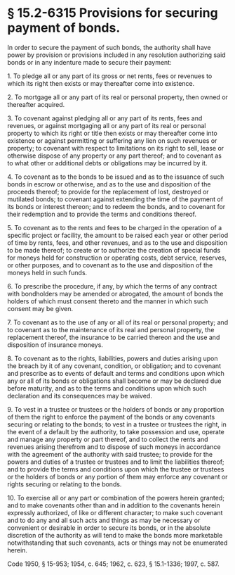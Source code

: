 # § 15.2-6315 Provisions for securing payment of bonds.

<p>In order to secure the payment of such bonds, the authority shall have power by provision or provisions included in any resolution authorizing said bonds or in any indenture made to secure their payment:</p><p>1. To pledge all or any part of its gross or net rents, fees or revenues to which its right then exists or may thereafter come into existence.</p><p>2. To mortgage all or any part of its real or personal property, then owned or thereafter acquired.</p><p>3. To covenant against pledging all or any part of its rents, fees and revenues, or against mortgaging all or any part of its real or personal property to which its right or title then exists or may thereafter come into existence or against permitting or suffering any lien on such revenues or property; to covenant with respect to limitations on its right to sell, lease or otherwise dispose of any property or any part thereof; and to covenant as to what other or additional debts or obligations may be incurred by it.</p><p>4. To covenant as to the bonds to be issued and as to the issuance of such bonds in escrow or otherwise, and as to the use and disposition of the proceeds thereof; to provide for the replacement of lost, destroyed or mutilated bonds; to covenant against extending the time of the payment of its bonds or interest thereon; and to redeem the bonds, and to covenant for their redemption and to provide the terms and conditions thereof.</p><p>5. To covenant as to the rents and fees to be charged in the operation of a specific project or facility, the amount to be raised each year or other period of time by rents, fees, and other revenues, and as to the use and disposition to be made thereof; to create or to authorize the creation of special funds for moneys held for construction or operating costs, debt service, reserves, or other purposes, and to covenant as to the use and disposition of the moneys held in such funds.</p><p>6. To prescribe the procedure, if any, by which the terms of any contract with bondholders may be amended or abrogated, the amount of bonds the holders of which must consent thereto and the manner in which such consent may be given.</p><p>7. To covenant as to the use of any or all of its real or personal property; and to covenant as to the maintenance of its real and personal property, the replacement thereof, the insurance to be carried thereon and the use and disposition of insurance moneys.</p><p>8. To covenant as to the rights, liabilities, powers and duties arising upon the breach by it of any covenant, condition, or obligation; and to covenant and prescribe as to events of default and terms and conditions upon which any or all of its bonds or obligations shall become or may be declared due before maturity, and as to the terms and conditions upon which such declaration and its consequences may be waived.</p><p>9. To vest in a trustee or trustees or the holders of bonds or any proportion of them the right to enforce the payment of the bonds or any covenants securing or relating to the bonds; to vest in a trustee or trustees the right, in the event of a default by the authority, to take possession and use, operate and manage any property or part thereof, and to collect the rents and revenues arising therefrom and to dispose of such moneys in accordance with the agreement of the authority with said trustee; to provide for the powers and duties of a trustee or trustees and to limit the liabilities thereof; and to provide the terms and conditions upon which the trustee or trustees or the holders of bonds or any portion of them may enforce any covenant or rights securing or relating to the bonds.</p><p>10. To exercise all or any part or combination of the powers herein granted; and to make covenants other than and in addition to the covenants herein expressly authorized, of like or different character; to make such covenant and to do any and all such acts and things as may be necessary or convenient or desirable in order to secure its bonds, or in the absolute discretion of the authority as will tend to make the bonds more marketable notwithstanding that such covenants, acts or things may not be enumerated herein.</p><p>Code 1950, § 15-953; 1954, c. 645; 1962, c. 623, § 15.1-1336; 1997, c. 587.</p>